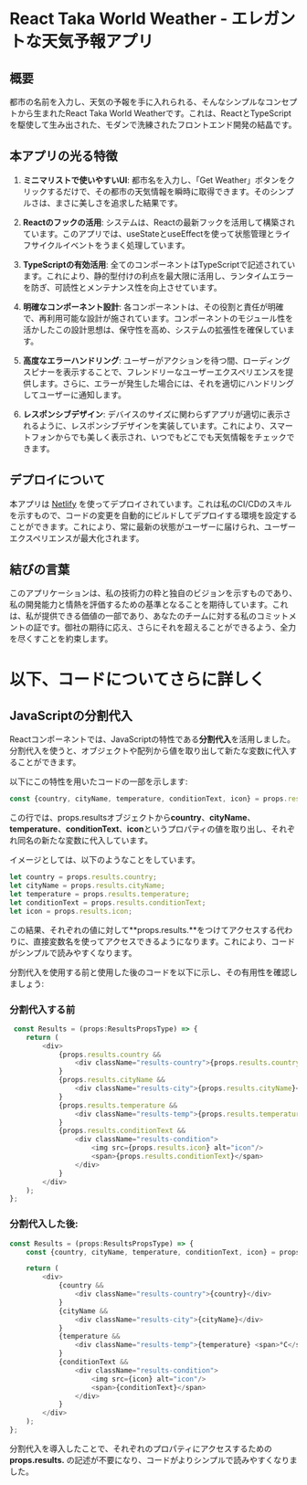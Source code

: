 # React Taka World Weather - エレガントな天気予報アプリ

## 概要

都市の名前を入力し、天気の予報を手に入れられる、そんなシンプルなコンセプトから生まれたReact Taka World Weatherです。これは、ReactとTypeScriptを駆使して生み出された、モダンで洗練されたフロントエンド開発の結晶です。

## 本アプリの光る特徴

1. **ミニマリストで使いやすいUI**: 都市名を入力し、「Get Weather」ボタンをクリックするだけで、その都市の天気情報を瞬時に取得できます。そのシンプルさは、まさに美しさを追求した結果です。

2. **Reactのフックの活用**: システムは、Reactの最新フックを活用して構築されています。このアプリでは、useStateとuseEffectを使って状態管理とライフサイクルイベントをうまく処理しています。

3. **TypeScriptの有効活用**: 全てのコンポーネントはTypeScriptで記述されています。これにより、静的型付けの利点を最大限に活用し、ランタイムエラーを防ぎ、可読性とメンテナンス性を向上させています。

4. **明確なコンポーネント設計**: 各コンポーネントは、その役割と責任が明確で、再利用可能な設計が施されています。コンポーネントのモジュール性を活かしたこの設計思想は、保守性を高め、システムの拡張性を確保しています。

5. **高度なエラーハンドリング**: ユーザーがアクションを待つ間、ローディングスピナーを表示することで、フレンドリーなユーザーエクスペリエンスを提供します。さらに、エラーが発生した場合には、それを適切にハンドリングしてユーザーに通知します。

6. **レスポンシブデザイン**: デバイスのサイズに関わらずアプリが適切に表示されるように、レスポンシブデザインを実装しています。これにより、スマートフォンからでも美しく表示され、いつでもどこでも天気情報をチェックできます。

## デプロイについて

本アプリは [Netlify](https://www.netlify.com/) を使ってデプロイされています。これは私のCI/CDのスキルを示すもので、コードの変更を自動的にビルドしてデプロイする環境を設定することができます。これにより、常に最新の状態がユーザーに届けられ、ユーザーエクスペリエンスが最大化されます。

## 結びの言葉

このアプリケーションは、私の技術力の粋と独自のビジョンを示すものであり、私の開発能力と情熱を評価するための基準となることを期待しています。これは、私が提供できる価値の一部であり、あなたのチームに対する私のコミットメントの証です。御社の期待に応え、さらにそれを超えることができるよう、全力を尽くすことを約束します。

# 以下、コードについてさらに詳しく

## JavaScriptの分割代入

Reactコンポーネントでは、JavaScriptの特性である**分割代入**を活用しました。分割代入を使うと、オブジェクトや配列から値を取り出して新たな変数に代入することができます。

以下にこの特性を用いたコードの一部を示します:

```javascript
const {country, cityName, temperature, conditionText, icon} = props.results;
```

この行では、props.resultsオブジェクトから**country**、**cityName**、**temperature**、**conditionText**、**icon**というプロパティの値を取り出し、それぞれ同名の新たな変数に代入しています。

イメージとしては、以下のようなことをしています。
```javascript
let country = props.results.country;
let cityName = props.results.cityName;
let temperature = props.results.temperature;
let conditionText = props.results.conditionText;
let icon = props.results.icon;
```

この結果、それぞれの値に対して**props.results.**をつけてアクセスする代わりに、直接変数名を使ってアクセスできるようになります。これにより、コードがシンプルで読みやすくなります。

分割代入を使用する前と使用した後のコードを以下に示し、その有用性を確認しましょう:

### 分割代入する前

```javascript
 const Results = (props:ResultsPropsType) => {
    return (
        <div>
            {props.results.country && 
                <div className="results-country">{props.results.country}</div>
            }
            {props.results.cityName && 
                <div className="results-city">{props.results.cityName}</div>
            }
            {props.results.temperature && 
                <div className="results-temp">{props.results.temperature} <span>°C</span></div>
            }
            {props.results.conditionText && 
                <div className="results-condition">
                    <img src={props.results.icon} alt="icon"/>
                    <span>{props.results.conditionText}</span>
                </div>
            }
        </div>
    );
};
```

### 分割代入した後:

```javascript
const Results = (props:ResultsPropsType) => {
    const {country, cityName, temperature, conditionText, icon} = props.results;

    return (
        <div>
            {country && 
                <div className="results-country">{country}</div>
            }
            {cityName && 
                <div className="results-city">{cityName}</div>
            }
            {temperature && 
                <div className="results-temp">{temperature} <span>°C</span></div>
            }
            {conditionText && 
                <div className="results-condition">
                    <img src={icon} alt="icon"/>
                    <span>{conditionText}</span>
                </div>
            }
        </div>
    );
};
```
分割代入を導入したことで、それぞれのプロパティにアクセスするための**props.results.** の記述が不要になり、コードがよりシンプルで読みやすくなりました。
